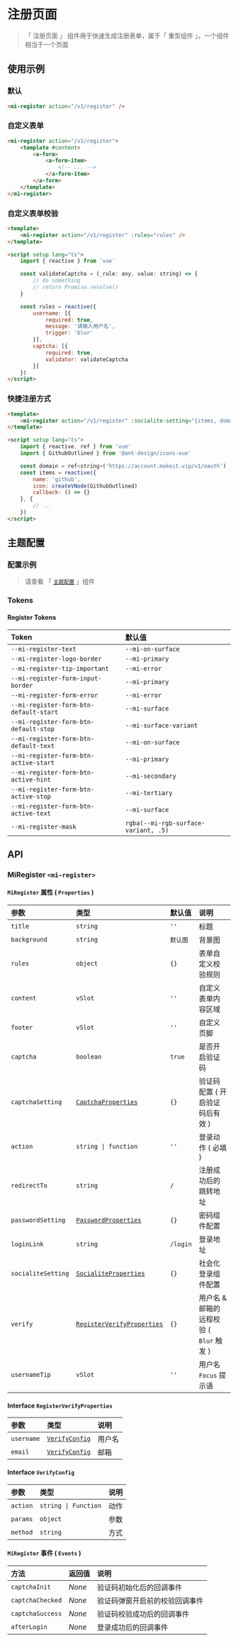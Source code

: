 # 注册页面

> 「 注册页面 」 组件用于快速生成注册表单，属于「 重型组件 」，一个组件相当于一个页面

## 使用示例

### 默认

```html
<mi-register action="/v1/register" />
```

### 自定义表单

```html
<mi-register action="/v1/register">
    <template #content>
        <a-form>
            <a-form-item>
                <!-- ... -->
            </a-form-item>
        </a-form>
    </template>
</mi-register>
```

### 自定义表单校验

```html
<template>
    <mi-register action="/v1/register" :rules="rules" />
</template>

<script setup lang="ts">
    import { reactive } from 'vue'

    const validateCaptcha = (_rule: any, value: string) => {
        // do something
        // return Promise.resolve()
    }

    const rules = reactive({
        username: [{
            required: true,
            message: '请输入用户名',
            trigger: 'blur'
        }],
        captcha: [{
            required: true,
            validator: validateCaptcha
        }]
    })
</script>
```

### 快捷注册方式

```html
<template>
    <mi-register action="/v1/register" :socialite-setting="{items, domain}" />
</template>

<script setup lang="ts">
    import { reactive, ref } from 'vue'
    import { GithubOutlined } from '@ant-design/icons-vue'

    const domain = ref<string>('https://account.makeit.vip/v1/oauth')
    const items = reactive({
        name: 'github',
        icon: createVNode(GithubOutlined)
        callback: () => {}
    }, {
        // ...
    })
</script>
```

## 主题配置

### 配置示例

> 请查看 「 [`主题配置`](../theme/README.md) 」组件

### Tokens

#### Register Tokens

| Token | 默认值
| :---- | :----
| `--mi-register-text` | `--mi-on-surface`
| `--mi-register-logo-border` | `--mi-primary`
| `--mi-register-tip-important` | `--mi-error`
| `--mi-register-form-input-border` | `--mi-primary`
| `--mi-register-form-error` | `--mi-error`
| `--mi-register-form-btn-default-start` | `--mi-surface`
| `--mi-register-form-btn-default-stop` | `--mi-surface-variant`
| `--mi-register-form-btn-default-text` | `--mi-on-surface`
| `--mi-register-form-btn-active-start` | `--mi-primary`
| `--mi-register-form-btn-active-hint` | `--mi-secondary`
| `--mi-register-form-btn-active-stop` | `--mi-tertiary`
| `--mi-register-form-btn-active-text` | `--mi-surface`
| `--mi-register-mask` | `rgba(--mi-rgb-surface-variant, .5)`

## API

### MiRegister `<mi-register>`

#### `MiRegister` 属性 ( `Properties` )

| 参数 | 类型 | 默认值 | 说明
| :---- | :---- | :---- | :----
| `title` | `string` | `''` | 标题
| `background` | `string` | `默认图` | 背景图
| `rules` | `object` | `{}` | 表单自定义校验规则
| `content` | `vSlot` | `''` | 自定义表单内容区域
| `footer` | `vSlot` | `''` | 自定义页脚
| `captcha` | `boolean` | `true` | 是否开启验证码
| `captchaSetting` | [`CaptchaProperties`](../captcha/README.md) | `{}` | 验证码配置 ( 开启验证码后有效 )
| `action` | `string \| function` | `''` | 登录动作 ( 必填 )
| `redirectTo` | `string` | `/` | 注册成功后的跳转地址
| `passwordSetting` | [`PasswordProperties`](../password/README.md) | `{}` | 密码组件配置
| `loginLink` | `string` | `/login` | 登录地址
| `socialiteSetting` | [`SocialiteProperties`](../socialite/README.md) | `{}` | 社会化登录组件配置
| `verify` | [`RegisterVerifyProperties`](#interface-registerverifyproperties) | `{}` | 用户名 & 邮箱的远程校验 ( `Blur` 触发 )
| `usernameTip` | `vSlot` | `''` | 用户名 `Focus` 提示语

#### Interface `RegisterVerifyProperties`

| 参数 | 类型 | 说明
| :---- | :---- | :----
| `username` | [`VerifyConfig`](#interface-verifyconfig) | 用户名
| `email` | [`VerifyConfig`](#interface-verifyconfig) | 邮箱

#### Interface `VerifyConfig`

| 参数 | 类型 | 说明
| :---- | :---- | :----
| `action` | `string \| Function` | 动作
| `params` | `object` | 参数
| `method` | `string` | 方式

#### `MiRegister` 事件 ( `Events` )

| 方法 | 返回值 | 说明
| :---- | :---- | :----
| `captchaInit` | *None* | 验证码初始化后的回调事件
| `captchaChecked` | *None* | 验证码弹窗开启前的校验回调事件
| `captchaSuccess` | *None* | 验证码校验成功后的回调事件
| `afterLogin` | *None* | 登录成功后的回调事件
